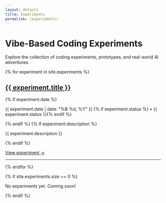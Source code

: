 ```yaml
---
layout: default
title: Experiments
permalink: /experiments/
---
```


# Vibe-Based Coding Experiments

Explore the collection of coding experiments, prototypes, and real-world AI adventures.

<div class="experiments-list">
  {% for experiment in site.experiments %}
    <article class="experiment-summary">
      <h2><a href="{{ experiment.url | relative_url }}">{{ experiment.title }}</a></h2>
      {% if experiment.date %}
        <p class="experiment-meta">{{ experiment.date | date: "%B %d, %Y" }}
        {% if experiment.status %} • <span class="status {{ experiment.status }}">{{ experiment.status }}</span>{% endif %}
        </p>
      {% endif %}
      {% if experiment.description %}
        <p>{{ experiment.description }}</p>
      {% endif %}
      <p><a href="{{ experiment.url | relative_url }}">View experiment →</a></p>
    </article>
    <hr>
  {% endfor %}
</div>

{% if site.experiments.size == 0 %}
  <p>No experiments yet. Coming soon!</p>
{% endif %}
